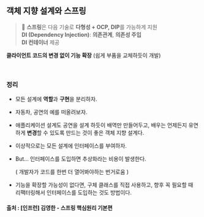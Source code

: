 ## 객체 지향 설계와 스프링


> 📢 **스프링**은 다음 기술로 **다형성 + OCP, DIP**를 가능하게 지원
> <br>**DI (Dependency Injection)**: **의존관계**, **의존성 주입**
> <br>**DI 컨테이너** 제공

**클라이언트 코드의 변경 없이 기능 확장**
(쉽게 부품을 교체하듯이 개발)

<br>

### 정리

- 모든 설계에 **역할**과 **구현**을 분리하자.
- 자동차, 공연의 예를 떠올려보자.
- 애플리케이션 설계도 공연을 설계 하듯이 배역만 만들어두고, 배우는 언제든지 유연하게 **변경**할 수 있도록 만드는 것이 좋은 객체 지향 설계다.
- 이상적으로는 모든 설계에 인터페이스를 부여하자.
- But... 인터페이스를 도입하면 추상화라는 비용이 발생한다.
    
    ( 개발자가 코드를 한번 더 열어봐야하는 번거로움 )
    
- 기능을 확장할 가능성이 없다면, 구체 클래스를 직접 사용하고, 향후 꼭 필요할 때 리팩터링해서 인터페이스를 도입하는 것도 방법이다.

#### 출처 : [인프런] 김영한 - 스프링 핵심원리 기본편
